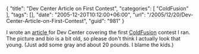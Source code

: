 {
	"title": "Dev Center Article on First Contest",
	"categories": [
		"ColdFusion"
	],
	"tags": [],
	"date": "2005-12-20T10:12:00+06:00",
	"url": "/2005/12/20/Dev-Center-Article-on-First-Contest",
	"guid": "981"
}

I wrote an <a href="http://www.macromedia.com/devnet/coldfusion/articles/coding_contest.html">article </a> for Dev Center covering the first <a href="http://ray.camdenfamily.com/index.cfm/2005/9/20/Contest-Shall-We-Play-a-Game">ColdFusion</a> contest I ran. The picture and bio is a bit old, so please don't think I actually look that young. (Just add some gray and about 20 pounds. I blame the kids.)